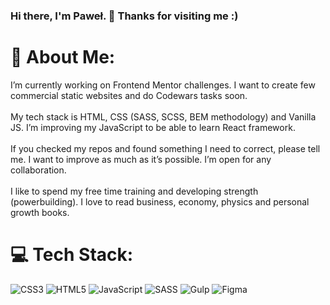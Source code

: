 ### Hi there, I'm Paweł. 👋 Thanks for visiting me :) 

# 💫 About Me:
I’m currently working on Frontend Mentor challenges. I want to create few commercial static websites and do Codewars tasks soon. <br><br>My tech stack is HTML, CSS (SASS, SCSS, BEM methodology) and Vanilla JS. I’m improving my JavaScript to be able to learn React framework.<br><br>If you checked my repos and found something I need to correct, please tell me. I want to improve as much as it’s possible. I’m open for any collaboration.<br><br>I like to spend my free time training and developing strength (powerbuilding). I love to read business, economy, physics and personal growth books. <br>


# 💻 Tech Stack:
![CSS3](https://img.shields.io/badge/css3-%231572B6.svg?style=for-the-badge&logo=css3&logoColor=white) ![HTML5](https://img.shields.io/badge/html5-%23E34F26.svg?style=for-the-badge&logo=html5&logoColor=white) ![JavaScript](https://img.shields.io/badge/javascript-%23323330.svg?style=for-the-badge&logo=javascript&logoColor=%23F7DF1E) ![SASS](https://img.shields.io/badge/SASS-hotpink.svg?style=for-the-badge&logo=SASS&logoColor=white) ![Gulp](https://img.shields.io/badge/GULP-%23CF4647.svg?style=for-the-badge&logo=gulp&logoColor=white) 	![Figma](https://img.shields.io/badge/figma-%23F24E1E.svg?style=for-the-badge&logo=figma&logoColor=white)





<!--
**Pawel-Gnat/Pawel-Gnat** is a ✨ _special_ ✨ repository because its `README.md` (this file) appears on your GitHub profile.

Here are some ideas to get you started:

- 🔭 I’m currently working on ...
- 🌱 I’m currently learning ...
- 👯 I’m looking to collaborate on ...
- 🤔 I’m looking for help with ...
- 💬 Ask me about ...
- 📫 How to reach me: ...
- 😄 Pronouns: ...
- ⚡ Fun fact: ...
-->
